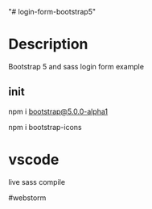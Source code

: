 "# login-form-bootstrap5" 
# Description
Bootstrap 5 and sass login form example

## init
npm i bootstrap@5.0.0-alpha1

npm i bootstrap-icons



# vscode
live sass compile


#webstorm


